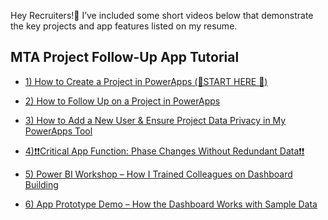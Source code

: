 Hey Recruiters!👋
I’ve included some short videos below that demonstrate the key projects and app features listed on my resume.


##  MTA Project Follow-Up App  Tutorial 




- [1) How to Create a Project in PowerApps (👋START HERE 👋)](https://youtu.be/5PxWlD4d-Lw)

- [2) How to Follow Up on a Project in PowerApps](https://www.youtube.com/watch?v=NVIo6zyW0Sc)

- [3) How to Add a New User & Ensure Project Data Privacy in My PowerApps Tool](https://youtu.be/Ma6thx55ztI)

- [4)❗❗Critical App Function: Phase Changes Without Redundant Data❗❗](https://youtu.be/VYOJV5j8rw4)

- [5) Power BI Workshop – How I Trained Colleagues on Dashboard Building ](https://www.youtube.com/watch?v=NmnN8AcpsqM)

- [6) App Prototype Demo – How the Dashboard Works with Sample Data](https://baruchmailcuny-my.sharepoint.com/personal/frank_gonzalez_baruchmail_cuny_edu/_layouts/15/stream.aspx?id=%2Fpersonal%2Ffrank%5Fgonzalez%5Fbaruchmail%5Fcuny%5Fedu%2FDocuments%2FAttachments%2FDashboard%5FProtoType%5FWith%5FSythnetic%5FData%202%2Emp4&ct=1750736910510&or=OWA%2DNT%2DMail&cid=87908e72%2Dbd68%2De37d%2D8da4%2D1ccf66c18efc&ga=1&referrer=StreamWebApp%2EWeb&referrerScenario=AddressBarCopied%2Eview%2E15f6af2c%2D2f41%2D4f60%2D802a%2Dd521220279e9)
